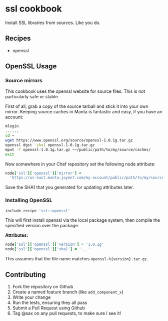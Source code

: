 ssl cookbook
============

Install SSL libraries from sources. Like you do.

## Recipes

* openssl

## OpenSSL Usage

### Source mirrors

This cookbook uses the openssl website for source files. This
is not particularly safe or stable.

First of all, grab a copy of the source tarball and stick it
into your own mirror. Keeping source caches in Manta is fantastic
and easy, if you have an account:

```bash
mlogin
......
cd ~
wget https://www.openssl.org/source/openssl-1.0.1g.tar.gz
openssl dgst -sha1 openssl-1.0.1g.tar.gz
mput -f openssl-1.0.1g.tar.gz ~~/public/path/to/my/source/caches/
exit
```

Now somewhere in your Chef repository set the following node
attribute:

```ruby
node['ssl']['openssl']['mirror'] =
  'https://us-east.manta.joyent.com/my-account/public/path/to/my/source/caches'
```

Save the SHA1 that you generated for updating attributes later.

### Installing OpenSSL

```ruby
include_recipe 'ssl::openssl'
```

This will first install openssl via the local package system, then compile the
specified version over the package.

**Attributes:**
```ruby
node['ssl']['openssl']['version'] = '1.0.1g'
node['ssl']['openssl']['sha1'] = '...'
```

This assumes that the file name matches `openssl-%{version}.tar.gz`.

## Contributing

1. Fork the repository on Github
2. Create a named feature branch (like `add_component_x`)
3. Write your change
5. Run the tests, ensuring they all pass
6. Submit a Pull Request using Github
7. Tag @sax on any pull requests, to make sure I see it!
